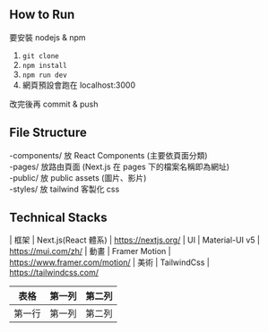 ## How to Run

要安裝 nodejs & npm

1. `git clone`
2. `npm install`
3. `npm run dev`
4. 網頁預設會跑在 localhost:3000

改完後再 commit & push

## File Structure

-components/ 放 React Components (主要依頁面分類) <br />
-pages/ 放路由頁面 (Next.js 在 pages 下的檔案名稱即為網址) <br />
-public/ 放 public assets (圖片、影片) <br />
-styles/ 放 tailwind 客製化 css <br />

## Technical Stacks

| 框架 | Next.js(React 體系) | https://nextjs.org/
| UI | Material-UI v5 | https://mui.com/zh/
| 動畫 | Framer Motion | https://www.framer.com/motion/
| 美術 | TailwindCss | https://tailwindcss.com/

| 表格   | 第一列 | 第二列 |
| ------ | :----: | :----: |
| 第一行 | 第一列 | 第二列 |
